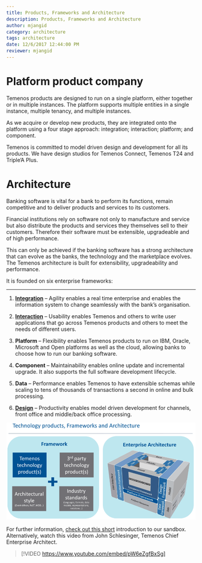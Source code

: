 ```yaml
---
title: Products, Frameworks and Architecture
description: Products, Frameworks and Architecture
author: mjangid
category: architecture
tags: architecture
date: 12/6/2017 12:44:00 PM 
reviewer: mjangid
---
```

# Platform product company
Temenos products are designed to run on a single platform, either together or in multiple instances. The platform supports multiple entities in a single instance, multiple tenancy, and multiple instances.

As we acquire or develop new products, they are integrated onto the platform using a four stage approach: integration; interaction; platform; and component.

Temenos is committed to model driven design and development for all its products. We have design studios for Temenos Connect, Temenos T24 and Triple’A Plus.

# Architecture

Banking software is vital for a bank to perform its functions, remain competitive and to deliver products and services to its customers.

Financial institutions rely on software not only to manufacture and service but also distribute the products and services they themselves sell to their customers. Therefore their software must be extensible, upgradeable and of high performance.

This can only be achieved if the banking software has a strong architecture that can evolve as the banks, the technology and the marketplace evolves. The Temenos architecture is built for extensibility, upgradeability and performance.

It is founded on six enterprise frameworks:

----------

1.	[**Integration**](../integration/index.md) – Agility enables a real time enterprise and enables the information system to change seamlessly with the bank’s organisation.

2.	[**Interaction**](../interaction/index.md) – Usability enables Temenos and others to write user applications that go across Temenos products and others to meet the needs of different users.

3.	**Platform** – Flexibility enables Temenos products to run on IBM, Oracle, Microsoft and Open platforms as well as the cloud, allowing banks to choose how to run our banking software.

4.	**Component** – Maintainability enables online update and incremental upgrade. It also supports the full software development lifecycle.

5.	**Data** – Performance enables Temenos to have extensible schemas while scaling to tens of thousands of transactions a second in online and bulk processing.

6.	[**Design**](../design/index.md) – Productivity enables model driven development for channels, front office and middle/back office processing.


![Architecture](./images/architecture.png "Architecture")


For further information, [check out this short](..\pdf\architecture_overview.pdf) introduction to our sandbox. Alternatively, watch this video from John Schlesinger, Temenos Chief Enterprise Architect.

> [!VIDEO https://www.youtube.com/embed/pW6eZgfBxSg]
>
>

